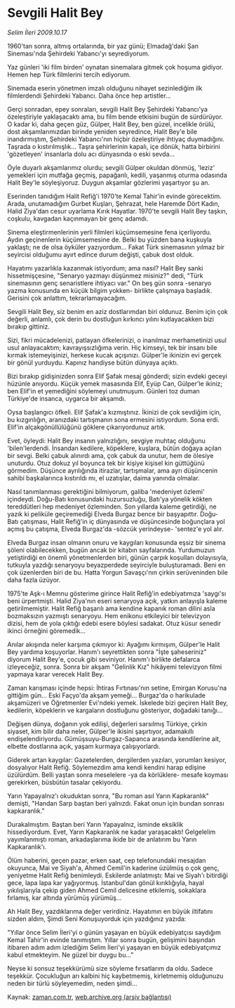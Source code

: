 # Sevgili Halit Bey

*Selim İleri 2009.10.17*

<tr><td class="metin" colspan="2" style="padding-top: 20px; padding-left: 5px; padding-right: 10px;">1960'tan sonra, altmış ortalarında, bir yaz günü; Elmadağ'daki Şan Sineması'nda Şehirdeki Yabancı'yı seyrediyorum.</td></tr><tr><td class="metin" colspan="2" style="padding-top: 20px; padding-left: 5px; padding-right: 10px;"><p>Yaz günle­ri 'iki film birden' oynatan sinemalara gitmek çok hoşuma gidiyor. Hemen hep Türk filmlerini tercih ediyorum.
<p>Sinemada eserin yönetmen imzalı olduğunu nihayet sezinlediğim ilk filmlerdendi Şehirdeki Yabancı. Daha önce hep artistler...
<p>Gerçi sonradan, epey sonraları, sevgili Halit Bey Şehirdeki Yabancı'ya özeleştiriyle yaklaşacaktı ama, bu film bende etkisini bugün de sürdürüyor. O kadar ki, daha geçen güz, Gülper, Halit Bey, ben güzel, incelikle örülü, dost akşamlarımızdan birinde yeni­den seyredince, Halit Bey'e bile inandırmıştım, Şehirdeki Yabancı'nın hiçbir özeleştiriye ihtiyaç duymadığını. Taşrada o kıstırılmışlık... Taşra şehirlerinin kapalı, içe dönük, hatta birbirini 'gözetleyen' insanlarla dolu acı dünyasında o eski sevda...
<p>Öyle duyarlı akşamlarımız olurdu; sevgili Gülper okuldan dön­müş, 'leziz' yemekleri için mutfağa geçmiş, papağanlı, kedili, ya­şanmış oturma odasında Halit Bey'le söyleşiyoruz. Duygun akşamlar gözlerimi yaşartıyor şu an.
<p>Eserinden tanıdığım Halit Refiğ'i 1970'te Kemal Tahir'in evin­de görecektim. Arada, unutamadığım Gurbet Kuşları, Şehrazat, hele Haremde Dört Kadın, Halid Ziya'dan cesur uyarlama Kırık Hayatlar. 1970'te sevgili Halit Bey taşkın, coşkulu, kavgadan kaçınmayan bir genç adamdı.
<p>Sinema eleştirmenlerinin yerli filmleri küçümsemesine fena içerliyordu. Aydın geçinenlerin küçümsemesine de. Belki bu yüzden bana kuşkuyla yaklaştı; ne de olsa öyküler yazıyordum... Fakat Türk sinemasının yılmaz bir seyircisi olduğumu ayırt edince durum değiş­ti, çabuk dost olduk.
<p>Hayatımı yazarlıkla kazanmak istiyordum; ama nasıl? Halit Bey sanki hissetmişçesine, "Senaryo yazmayı düşünmez misiniz?" dedi, "Türk sinemasının genç senaristlere ihtiyacı var." On beş gün son­ra -senaryo yazma konusunda en küçük bilgim yokken- birlikte çalış­maya başladık. Gerisini çok anlattım, tekrarlamayacağım.
<p>Sevgili Halit Bey, siz benim en aziz dostlarımdan biri oldu­nuz. Benim için çok değerli, anlamlı, çok derin bu dostluğun kır­kıncı yılını kutlayacakken bizi bırakıp gittiniz.
<p>Sizi, fikri mücadelenizi, patlayan öfkelerinizi, o inanılmaz merhametinizi usul usul anlayacaktım; kavrayışsızlığıma verin. Hiç kimseyi, tek bir insanı bile kırmak istemeyişinizi, herkese kucak açışınızı. Gülper'le ikinizin evi gerçek bir gönül yurduydu. Kapınız handiyse bütün dünyaya açıktı.
<p>Bizi bırakıp gidişinizden sonra Elif Şafak mesaj gönderdi; si­zin evdeki geceyi hüzünle anıyordu. Küçük yemek masasında Elif, Eyüp Can, Gülper'le ikiniz; ben Elif'in et yemediğini söylemeyi unutmuşum. Günleri toz duman Türkiye'de insanca, uygarca bir akşamdı.
<p>Oysa başlangıcı öfkeli. Elif Şafak'a kızmıştınız. İkinizi de çok sevdiğim için, bu kızgınlığın, aranızdaki tartışmanın sona ermesini istiyordum. Sona erdi. Elif'in alçakgönüllülüğü­nü göklere çıkarıyordunuz artık.
<p>Evet, öyleydi: Halit Bey insanın yalnızlığını, sevgiye muhtaç olduğunu 'bilen'lerdendi. İnsandan kedilere, köpeklere, kuşlara, bütün doğaya açılan bir sevgi. Belki çabuk alınırdı ama, çok çabuk da unutur, hem de ölesiye unuturdu. Otuz dokuz yıl boyunca tek bir kişiye kişisel kin güttüğünü görmedim. Düşünce ayrılığında itirazlar, tartışmalar, ama ayrı düşüncenin sahibi başkalarınca kıstırıldı mı, el uzatış­lar, daima yanında olmalar. 
<p>Nasıl tanımlanması gerektiğini bilmiyorum, galiba 'medeniyet özlemi' içindeydi. Doğu-Batı konusundaki huzursuzluğu, Batı'ya yö­nelik kökten tereddütleri hep medeniyet özleminden. Son yıllarda ka­leme getirdiği, ne yazık ki peliküle geçiremediği Elveda Burgaz ben­ce bir başyapıttır. Doğu-Batı çatışması, Halit Refiğ'in iç dünya­sında ve düşüncesinde boğunçlara yol açmış bu çatışma, Elveda Burgaz'da -sözcük yerindeyse- 'sentez'e yol alır.
<p>Elveda Burgaz insan olmanın onuru ve kaygıları konusunda eşsiz bir sinema şöleni olabilecekken, bugün ancak bir kitabın sayfala­rında. Yurdumuzun yetiştirdiği en önemli yönetmenlerden biri, günün çarpık koşulları dolayısıyla, tutkuyla yazdığı senaryoyu beyazperde­de seyirciyle buluşturamadı. Beni en çok üzenlerden biri de bu. Hatta Yorgun Savaşçı'nın çirkin serüveninden bile daha fazla üzüyor.
<p>1975'te Aşk-ı Memnu gösterime girince Halit Refiğ'in edebiya­tımıza 'saygı'sı beni ürpertmişti. Halid Ziya'nın eseri senaryoya açık, yatkın anlayışla kaleme getirilmemiştir. Halit Refiğ ba­şarılı ama kendine kapanık roman dilini asla bozmaksızın yazmıştı senaryoyu. Hem enikonu etkileyici bir televizyon dizisi, hem de yo­la çıktığı edebi esere böylesi sadakat. Otuz küsur senedir ikin­ci örneğini göremedik...
<p>Anılar akışında neler karşıma çıkmıyor ki: Ayağımı kırmışım, Gülper'le Halit Bey yardıma koşuyorlar. Hanım'ı seyrettikten sonra "İşte şaheseriniz" diyorum Halit Bey'e, çocuk gibi seviniyor. Hanım'ı birlikte defalarca izleyeceğiz, sonra. Sonra bir akşam "Gelin­lik Kız" hikâyemi televizyon filmi yapmaya karar verecek Halit Bey.
<p>Zaman karışması içinde hepsi: İhtiras Fırtınası'nın setine, Emirgan Korusu'na gittiğim gün... Eski Façyo'da akşam yemeği... Burgaz'da o harikulade akşamüzeri ve Öğretmenler Evi'ndeki yemek. İs­kelede bizi geçiren Halit Bey, kedilerin, köpeklerin ve kargaların dostluğunu gösteriyor, doğadaki tanığı...
<p>Değişen dünya, doğanın yok edilişi, değerleri sarsılmış Türki­ye, çirkin siyaset, kim bilir daha neler, Gülper'le ikisini şaşır­tıyor, adamakıllı endişelendiriyordu. Gümüşsuyu-Burgaz-Sapanca ara­sında kendilerine ait, elbette dostlarına açık, yaşam kurmaya çalışıyorlardı.
<p>Giderek artan kaygılar: Gazetelerden, dergilerden yazıları, yo­rumları kesiyor, dosyalıyor Halit Refiğ. Söylemezdim ama kendi kendini harap edişine üzülürdüm. Belli yaştan sonra mese­lelere -ya da körlüklere- mesafe koyması gerekirken, büsbütün tasalar çekiyordu.
<p>Yarın Yapayalnız'ı okuduktan sonra, "Bu roman asıl Yarın Kap­karanlık" demişti, "Handan Sarp baştan beri yalnızdı. Fakat onun için bundan sonrası kapkaranlık."
<p>Durakalmıştım. Baştan beri Yarın Yapayalnız, isminde eksik­lik hissediyordum. Evet, Yarın Kapkaranlık ne kadar yaraşacaktı! Gelgelelim yayımlanmıştı roman, arkadaşlarıma ikide bir de anlatı­rım bu Yarın Kapkaranlık'ı.
<p>Ölüm haberini, geçen pazar, erken saat, cep telefonundaki me­sajdan okuyunca, Mai ve Siyah'a, Ahmed Cemil'in kaderine üzülmüş o çok genç, yeniyetme Halit Refiğ benimleydi. Eskilerde anlatmış­tı: Mai ve Siyah'ı bitirdiği gece, lapa lapa kar yağıyormuş. İs­tanbul'dan gönül kırıklığıyla, hayal yıkılışlarıyla çekip giden Ahmed Cemil delicesine etkilemiş, sokaklara fırlamış, kar altında yürümüş yürümüş...
<p>Ah Halit Bey, yazdıklarıma değer verirdiniz. Hayatımın en bü­yük iltifatını sizden aldım, Şimdi Seni Konuşuyorduk için yazdı­ğınız yazıda:
<p>"Yıllar önce Selim İleri'yi o günün yaşayan en büyük edebiyat­çısı saydığım Kemal Tahir'in evinde tanımıştım. Yıllar sonra bugün, gelişimini başından itibaren adım adım izlediğim Selim İleri'yi yaşayan en büyük edebiyatçımız kabul etmekteyim. Ne güzel bir duygu bu..."
<p>Neyse ki sonsuz teşekkürümü size söyleme fırsatlarım da oldu. Sadece teşekkür. Çocukluğun arı kalbini hiç kaybetmemiş, kirletme­miş olduğunuzu neden bir türlü söyleyemedim, neden şimdi...<br/></p></p></p></p></p></p></p></p></p></p></p></p></p></p></p></p></p></p></p></p></p></p></p></p></p></td></tr>

Kaynak: [zaman.com.tr](http://zaman.com.tr/yazar.do?yazino=904164), [web.archive.org (arşiv bağlantısı)](http://web.archive.org/web/20091021014111/http://zaman.com.tr:80/yazar.do?yazino=904164)
